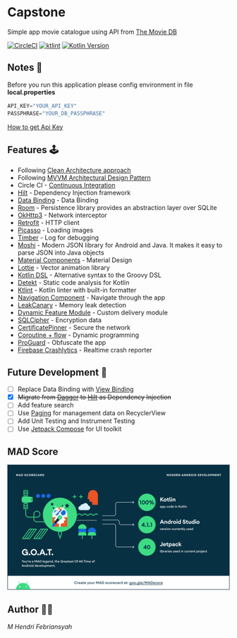 # Capstone

Simple app movie catalogue using API from [The Movie DB](https://www.themoviedb.org)

[![CircleCI](https://circleci.com/gh/circleci/circleci-docs.svg?style=shield)](https://circleci.com/gh/MHendriF/Capstone)
[![ktlint](https://img.shields.io/badge/code%20style-%E2%9D%A4-FF4081.svg)](https://ktlint.github.io/)
[![Kotlin Version](https://img.shields.io/badge/kotlin-1.4.21-blue.svg)](https://kotlinlang.org)

## Notes 📝
Before you run this application please config environment in file **local.properties**
```kotlin
API_KEY="YOUR_API_KEY"
PASSPHRASE="YOUR_DB_PASSPHRASE"
```
[How to get Api Key](https://developers.themoviedb.org/3/getting-started/introduction)

## Features 🕹

- Following [Clean Architecture approach](https://blog.cleancoder.com/uncle-bob/2012/08/13/the-clean-architecture.html)
- Following [MVVM Architectural Design Pattern](https://developer.android.com/jetpack/guide)
- Circle CI - [Continuous Integration](https://www.atlassian.com/continuous-delivery/continuous-integration)
- [Hilt](https://dagger.dev/hilt) - Dependency Injection framework
- [Data Binding](https://developer.android.com/topic/libraries/data-binding) - Data Binding
- [Room](https://developer.android.com/training/data-storage/room) - Persistence library provides an abstraction layer over SQLite
- [OkHttp3](https://github.com/square/okhttp) - Network interceptor
- [Retrofit](https://github.com/square/retrofit) - HTTP client
- [Picasso](https://github.com/square/picasso) - Loading images
- [Timber](https://github.com/JakeWharton/timber) - Log for debugging
- [Moshi](https://proandroiddev.com/goodbye-gson-hello-moshi-4e591116231e) - Modern JSON library for Android and Java. It makes it easy to parse JSON into Java objects
- [Material Components](https://github.com/material-components/material-components-android) - Material Design
- [Lottie](https://airbnb.design/lottie/) - Vector animation library
- [Kotlin DSL](https://docs.gradle.org/current/userguide/kotlin_dsl.html) - Alternative syntax to the Groovy DSL
- [Detekt](https://github.com/detekt/detekt) - Static code analysis for Kotlin
- [Ktlint](https://ktlint.github.io/) - Kotlin linter with built-in formatter
- [Navigation Component](https://developer.android.com/guide/navigation) - Navigate through the app
- [LeakCanary](https://square.github.io/leakcanary/) - Memory leak detection
- [Dynamic Feature Module](https://developer.android.com/guide/app-bundle/play-feature-delivery) - Custom delivery module
- [SQLCipher](https://github.com/sqlcipher/android-database-sqlcipher) - Encryption data
- [CertificatePinner](https://square.github.io/okhttp/4.x/okhttp/okhttp3/-certificate-pinner/) - Secure the network
- [Coroutine + flow](https://developer.android.com/kotlin/coroutines) - Dynamic programming
- [ProGuard](https://medium.com/androiddevelopers/troubleshooting-proguard-issues-on-android-bce9de4f8a74) - Obfuscate the app
- [Firebase Crashlytics](https://medium.com/androiddevelopers/troubleshooting-proguard-issues-on-android-bce9de4f8a74) - Realtime crash reporter

## Future Development 🚧

- [ ] Replace Data Binding with [View Binding](https://developer.android.com/topic/libraries/view-binding)
- [x] ~~Migrate from [Dagger](https://github.com/google/dagger) to [Hilt](https://dagger.dev/hilt/) as Dependency Injection~~
- [ ] Add feature search
- [ ] Use [Paging](https://developer.android.com/topic/libraries/architecture/paging) for management data on RecyclerView
- [ ] Add Unit Testing and Instrument Testing
- [ ] Use [Jetpack Compose](https://developer.android.com/jetpack/compose) for UI toolkit

## MAD Score

<img src="assets/summary.png" />

## Author 👨‍🍳

_M Hendri Febriansyah_
